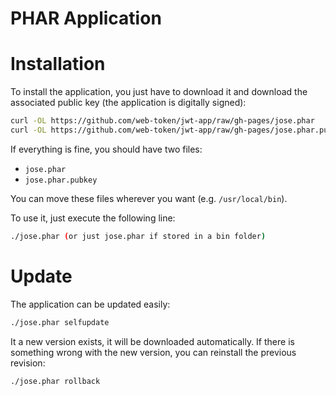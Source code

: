 PHAR Application
================

# Installation

To install the application, you just have to download it and download the associated public key (the application is digitally signed):

```sh
curl -OL https://github.com/web-token/jwt-app/raw/gh-pages/jose.phar
curl -OL https://github.com/web-token/jwt-app/raw/gh-pages/jose.phar.pubkey
```

If everything is fine, you should have two files:

* `jose.phar`
* `jose.phar.pubkey`

You can move these files wherever you want (e.g. `/usr/local/bin`).

To use it, just execute the following line:

```sh
./jose.phar (or just jose.phar if stored in a bin folder) 
```

# Update

The application can be updated easily:

```sh
./jose.phar selfupdate 
```

It a new version exists, it will be downloaded automatically.
If there is something wrong with the new version, you can reinstall the previous revision:

```sh
./jose.phar rollback 
```
